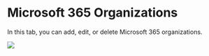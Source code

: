 # Microsoft 365 Organizations

In this tab, you can add, edit, or delete Microsoft 365 organizations.

![](https://gblobscdn.gitbook.com/assets%2F-MARp0PEmGx7WatFFC6-%2F-MXBovJpZ7pDvB63EH3s%2F-MXCWMxrG9KDgi9GIGzM%2Fimage.png?alt=media&token=d2df667f-99d8-4936-b887-e394546e9fe3)

